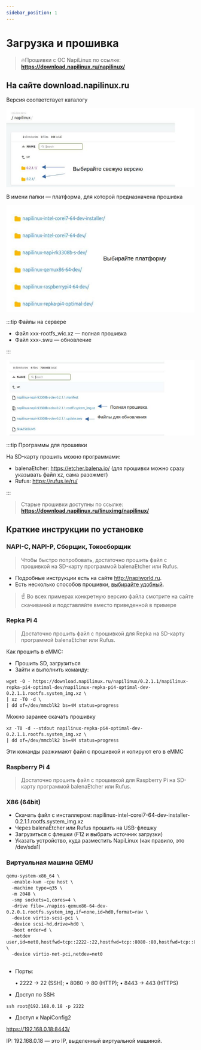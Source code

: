 ```yaml
---
sidebar_position: 1
---
```


# Загрузка и прошивка

> :fire:Прошивки с ОС NapiLinux по ссылке: **https://download.napilinux.ru/napilinux/**


## На сайте download.napilinux.ru

Версия соответствует каталогу

![Проверка версии прошивки](img/check-version.jpg)

В имени папки — платформа, для которой предназначена прошивка

![Проверка платформы прошивки](img/check-platform.jpg)


:::tip Файлы на сервере

- Файл xxx-rootfs_wic.xz — полная прошивка
- Файл xxx-.swu — обновление

:::

![Проверка файлов прошивки](img/check-file.jpg)

:::tip Программы для прошивки

На SD-карту прошить можно программами:

- balenaEtcher: https://etcher.balena.io/ (для прошивки можно сразу указывать файл xz, сама разожмет)
- Rufus: https://rufus.ie/ru/

:::

> Старые прошивки доступны по ссылке: **https://download.napilinux.ru/linuximg/napilinux/**

## Краткие инструкции по установке

### NAPI-C, NAPI-P, Сборщик, Токосборщик

> Чтобы быстро попробовать, достаточно прошить файл с прошивкой на SD-карту программой balenaEtcher или Rufus.

- Подробные инструкции есть на сайте http://napiworld.ru.
- Есть несколько способов прошивки, [выбирайте удобный](https://napiworld.ru/software/category/%D0%BF%D1%80%D0%BE%D1%88%D0%B8%D0%B2%D0%BA%D0%B0-%D0%B1%D0%B5%D0%BA%D0%B0%D0%BF).

>:point_up: Во всех примерах конкретную версию файла смотрите на сайте скачиваний и подставляйте вместо приведенной в примере

### Repka Pi 4

>Достаточно прошить файл с прошивкой для Repka на SD-карту программой balenaEtcher или Rufus.

Как прошить в eMMC:

- Прошить SD, загрузиться
- Зайти и выполнить команду:

```
wget -O - https://download.napilinux.ru/napilinux/0.2.1.1/napilinux-repka-pi4-optimal-dev/napilinux-repka-pi4-optimal-dev-0.2.1.1.rootfs.system_img.xz \
| xz -T0 -d \
| dd of=/dev/mmcblk2 bs=4M status=progress

```

Можно заранее скачать прошивку

```
xz -T0 -d --stdout napilinux-repka-pi4-optimal-dev-0.2.1.1.rootfs.system_img.xz \
| dd of=/dev/mmcblk2 bs=4M status=progress

```

Эти команды разжимают файл с прошивкой и копируют его в eMMC

### Raspberry Pi 4

>Достаточно прошить файл с прошивкой для Raspberry Pi на SD-карту программой balenaEtcher или Rufus.


### X86 (64bit)

- Скачать файл с инсталлером: napilinux-intel-corei7-64-dev-installer-0.2.1.1.rootfs.system_img.xz
- Через balenaEtcher или Rufus прошить на USB-флешку
- Загрузиться с флешки (F12 и выбрать источник загрузки)
- Указать устройство, куда разместить NapiLinux (как правило, это /dev/sda1)

### Виртуальная машина QEMU

```
qemu-system-x86_64 \
  -enable-kvm -cpu host \
  -machine type=q35 \
  -m 2048 \
  -smp sockets=1,cores=4 \
  -drive file=./napios-qemux86-64-dev-0.2.0.1.rootfs.system_img,if=none,id=hd0,format=raw \
  -device virtio-scsi-pci \
  -device scsi-hd,drive=hd0 \
  -boot order=d \
  -netdev user,id=net0,hostfwd=tcp::2222-:22,hostfwd=tcp::8080-:80,hostfwd=tcp::8443-:443 \
  -device virtio-net-pci,netdev=net0


```

- Порты:

    • 2222 → 22 (SSH);
    • 8080 → 80 (HTTP);
    • 8443 → 443 (HTTPS)

- Доступ по SSH:

```
ssh root@192.168.0.18 -p 2222
```

- Доступ к NapiConfig2

https://192.168.0.18:8443/

IP: 192.168.0.18 — это IP, выделенный виртуальной машиной.

